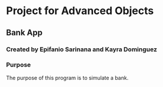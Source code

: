 # Project for Advanced Objects
## Bank App
### Created by Epifanio Sarinana and Kayra Dominguez
### Purpose
The purpose of this program is to simulate a bank. 